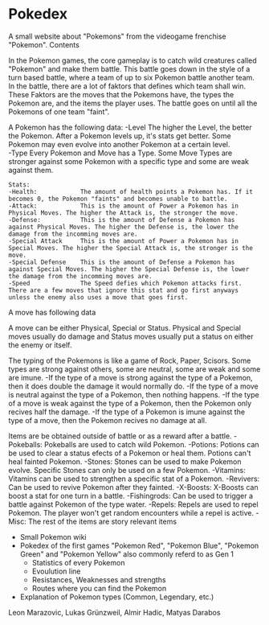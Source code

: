 # Pokedex

A small website about "Pokemons" from the videogame frenchise "Pokemon".
Contents

In the Pokemon games, the core gameplay is to catch wild creatures called "Pokemon" and make them battle.
This battle goes down in the style of a turn based battle, where a team of up to six Pokemon battle another team.
In the battle, there are a lot of faktors that defines which team shall win.
These Faktors are the moves that the Pokemons have, the types the Pokemon are, and the items the player uses.
The battle goes on until all the Pokemons of one team "faint".

A Pokemon has the following data:
    -Level              The higher the Level, the better the Pokemon. After a Pokemon levels up, it's stats get better. Some Pokemon may even evolve into another Pokemon at a certain level.  
    -Type               Every Pokemon and Move has a Type. Some Move Types are stronger against some Pokemon with a specific type and some are weak against them.

    Stats:
    -Health:            The amount of health points a Pokemon has. If it becomes 0, the Pokemon "faints" and becomes unable to battle.
    -Attack:            This is the amount of Power a Pokemon has in Physical Moves. The higher the Attack is, the stronger the move.
    -Defense:           This is the amount of Defense a Pokemon has against Physical Moves. The higher the Defense is, the lower the damage from the incomming moves are.
    -Special Attack     This is the amount of Power a Pokemon has in Special Moves. The higher the Special Attack is, the stronger is the move.
    -Special Defense    This is the amount of Defense a Pokemon has against Special Moves. The higher the Special Defense is, the lower the damage from the incomming moves are.
    -Speed              The Speed defies which Pokemon attacks first. There are a few moves that ignore this stat and go first anyways unless the enemy also uses a move that goes first.

A move has following data

A move can be either Physical, Special or Status.
Physical and Special moves usually do damage and Status moves usually put a status on either the enemy or itself.

The typing of the Pokemons is like a game of Rock, Paper, Scisors.
Some types are strong against others, some are neutral, some are weak and some are imune.
    -If the type of a move is strong against the type of a Pokemon, then it does double the damage it would normally do.
    -If the type of a move is neutral against the type of a Pokemon, then nothing happens.
    -If the type of a move is weak against the type of a Pokemon, then the Pokemon only recives half the damage.
    -If the type of a Pokemon is imune against the type of a move, then the Pokemon recives no damage at all.

Items are be obtained outside of battle or as a reward after a battle.
    -Pokeballs:     Pokeballs are used to catch wild Pokemon.
    -Potions:       Potions can be used to clear a status efects of a Pokemon or heal them. Potions can't heal fainted Pokemon.
    -Stones:        Stones can be used to make Pokemon evolve. Specific Stones can only be used on a few Pokemon.
    -Vitamins:      Vitamins can be used to strengthen a specific stat of a Pokemon.
    -Revivers:      Can be used to revive Pokemon after they fainted.
    -X-Boosts:      X-Boosts can boost a stat for one turn in a battle.
    -Fishingrods:   Can be used to trigger a battle against Pokemon of the type water.
    -Repels:        Repels are used to repel Pokemon. The player won't get random encounters while a repel is active.
    -Misc:          The rest of the items are story relevant items


- Small Pokemon wiki
- Pokedex of the first games "Pokemon Red", "Pokemon Blue", "Pokemon Green" and "Pokemon Yellow" also commonly referd to as Gen 1
    - Statistics of every Pokemon
    - Evoulution line 
    - Resistances, Weaknesses and strengths
    - Routes where you can find the Pokemon
- Explanation of Pokemon types (Common, Legendary, etc.)

Leon Marazovic, Lukas Grünzweil, Almir Hadic, Matyas Darabos